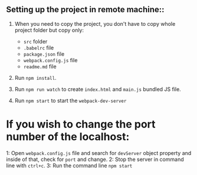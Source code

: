## Setting up the project in remote machine::

1. When you need to copy the project, you don't have to copy whole project folder but copy only:
   - `src` folder
   - `.babelrc` file
   - `package.json` file
   - `webpack.config.js` file
   - `readme.md` file

2. Run `npm install`.
3. Run `npm run watch` to create `index.html` and `main.js` bundled JS file.
4. Run `npm start` to start the `webpack-dev-server`


If you wish to change the port number of the localhost:
=======================================================
1: Open `webpack.config.js` file and search for `devServer` object property and inside of that, check for `port` and change.
2: Stop the server in command line with `ctrl+c`.
3: Run the command line `npm start`
